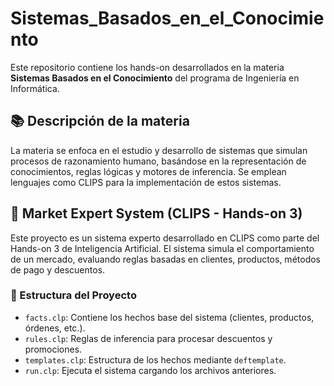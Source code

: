 # Sistemas_Basados_en_el_Conocimiento

Este repositorio contiene los hands-on desarrollados en la materia **Sistemas Basados en el Conocimiento** del programa de Ingeniería en Informática.

## 📚 Descripción de la materia

La materia se enfoca en el estudio y desarrollo de sistemas que simulan procesos de razonamiento humano, basándose en la representación de conocimientos, reglas lógicas y motores de inferencia. Se emplean lenguajes como CLIPS para la implementación de estos sistemas.

## 🧠 Market Expert System (CLIPS - Hands-on 3)

Este proyecto es un sistema experto desarrollado en CLIPS como parte del Hands-on 3 de Inteligencia Artificial. El sistema simula el comportamiento de un mercado, evaluando reglas basadas en clientes, productos, métodos de pago y descuentos.

### 📁 Estructura del Proyecto

- `facts.clp`: Contiene los hechos base del sistema (clientes, productos, órdenes, etc.).
- `rules.clp`: Reglas de inferencia para procesar descuentos y promociones.
- `templates.clp`: Estructura de los hechos mediante `deftemplate`.
- `run.clp`: Ejecuta el sistema cargando los archivos anteriores.
